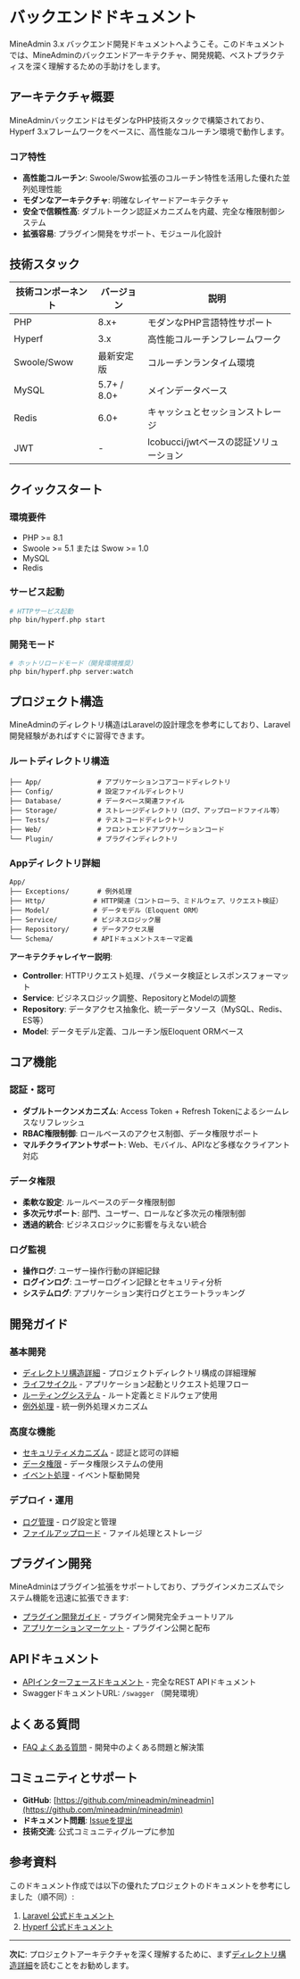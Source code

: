 # バックエンドドキュメント

MineAdmin 3.x バックエンド開発ドキュメントへようこそ。このドキュメントでは、MineAdminのバックエンドアーキテクチャ、開発規範、ベストプラクティスを深く理解するための手助けをします。

## アーキテクチャ概要

MineAdminバックエンドはモダンなPHP技術スタックで構築されており、Hyperf 3.xフレームワークをベースに、高性能なコルーチン環境で動作します。

### コア特性

- **高性能コルーチン**: Swoole/Swow拡張のコルーチン特性を活用した優れた並列処理性能
- **モダンなアーキテクチャ**: 明確なレイヤードアーキテクチャ
- **安全で信頼性高**: ダブルトークン認証メカニズムを内蔵、完全な権限制御システム
- **拡張容易**: プラグイン開発をサポート、モジュール化設計

## 技術スタック

| 技術コンポーネント | バージョン | 説明 |
|---------|------|------|
| PHP | 8.x+ | モダンなPHP言語特性サポート |
| Hyperf | 3.x | 高性能コルーチンフレームワーク |
| Swoole/Swow | 最新安定版 | コルーチンランタイム環境 |
| MySQL | 5.7+ / 8.0+ | メインデータベース |
| Redis | 6.0+ | キャッシュとセッションストレージ |
| JWT | - | lcobucci/jwtベースの認証ソリューション |

## クイックスタート

### 環境要件

- PHP >= 8.1
- Swoole >= 5.1 または Swow >= 1.0
- MySQL
- Redis

### サービス起動

```bash
# HTTPサービス起動
php bin/hyperf.php start
```

### 開発モード

```bash
# ホットリロードモード（開発環境推奨）
php bin/hyperf.php server:watch
```

## プロジェクト構造

MineAdminのディレクトリ構造はLaravelの設計理念を参考にしており、Laravel開発経験があればすぐに習得できます。

### ルートディレクトリ構造

```
├── App/              # アプリケーションコアコードディレクトリ
├── Config/           # 設定ファイルディレクトリ
├── Database/         # データベース関連ファイル
├── Storage/          # ストレージディレクトリ（ログ、アップロードファイル等）
├── Tests/            # テストコードディレクトリ
├── Web/              # フロントエンドアプリケーションコード
└── Plugin/           # プラグインディレクトリ
```

### Appディレクトリ詳細

```
App/
├── Exceptions/       # 例外処理
├── Http/            # HTTP関連（コントローラ、ミドルウェア、リクエスト検証）
├── Model/           # データモデル（Eloquent ORM）
├── Service/         # ビジネスロジック層
├── Repository/      # データアクセス層
└── Schema/          # APIドキュメントスキーマ定義
```

**アーキテクチャレイヤー説明**:

- **Controller**: HTTPリクエスト処理、パラメータ検証とレスポンスフォーマット
- **Service**: ビジネスロジック調整、RepositoryとModelの調整
- **Repository**: データアクセス抽象化、統一データソース（MySQL、Redis、ES等）
- **Model**: データモデル定義、コルーチン版Eloquent ORMベース

## コア機能

### 認証・認可

- **ダブルトークンメカニズム**: Access Token + Refresh Tokenによるシームレスなリフレッシュ
- **RBAC権限制御**: ロールベースのアクセス制御、データ権限サポート
- **マルチクライアントサポート**: Web、モバイル、APIなど多様なクライアント対応

### データ権限

- **柔軟な設定**: ルールベースのデータ権限制御
- **多次元サポート**: 部門、ユーザー、ロールなど多次元の権限制御
- **透過的統合**: ビジネスロジックに影響を与えない統合

### ログ監視

- **操作ログ**: ユーザー操作行動の詳細記録
- **ログインログ**: ユーザーログイン記録とセキュリティ分析
- **システムログ**: アプリケーション実行ログとエラートラッキング

## 開発ガイド

### 基本開発

- [ディレクトリ構造詳細](./base/structure.md) - プロジェクトディレクトリ構成の詳細理解
- [ライフサイクル](./base/lifecycle.md) - アプリケーション起動とリクエスト処理フロー
- [ルーティングシステム](./base/router.md) - ルート定義とミドルウェア使用
- [例外処理](./base/error-handler.md) - 統一例外処理メカニズム

### 高度な機能

- [セキュリティメカニズム](./security/passport.md) - 認証と認可の詳細
- [データ権限](./data-permission/overview.md) - データ権限システムの使用
- [イベント処理](./base/event-handler.md) - イベント駆動開発

### デプロイ・運用

- [ログ管理](./base/logger.md) - ログ設定と管理
- [ファイルアップロード](./base/upload.md) - ファイル処理とストレージ

## プラグイン開発

MineAdminはプラグイン拡張をサポートしており、プラグインメカニズムでシステム機能を迅速に拡張できます:

- [プラグイン開発ガイド](../plugin/index.md) - プラグイン開発完全チュートリアル
- [アプリケーションマーケット](../plugin/develop/publish.md) - プラグイン公開と配布

## APIドキュメント

- [APIインターフェースドキュメント](../api/) - 完全なREST APIドキュメント
- SwaggerドキュメントURL: `/swagger` （開発環境）

## よくある質問

- [FAQ よくある質問](../faq/) - 開発中のよくある問題と解決策

## コミュニティとサポート

- **GitHub**: [https://github.com/mineadmin/mineadmin](https://github.com/mineadmin/mineadmin)
- **ドキュメント問題**: [Issueを提出](https://github.com/mineadmin/doc-v3/issues)
- **技術交流**: 公式コミュニティグループに参加

## 参考資料

このドキュメント作成では以下の優れたプロジェクトのドキュメントを参考にしました（順不同）:

1. [Laravel 公式ドキュメント](https://laravel.com/docs/11.x/)
2. [Hyperf 公式ドキュメント](https://hyperf.wiki/3.1)

---

**次に**: プロジェクトアーキテクチャを深く理解するために、まず[ディレクトリ構造詳細](./base/structure.md)を読むことをお勧めします。
